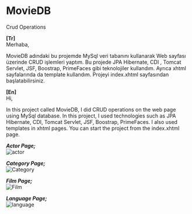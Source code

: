# MovieDB
Crud Operations

<b>[Tr]</b></br>
Merhaba,

MovieDB adındaki bu projemde MySql veri tabanını kullanarak Web sayfası üzerinde CRUD işlemleri yaptım. Bu projede JPA Hibernate, CDI , Tomcat Servlet, JSF, Boostrap, PrimeFaces gibi teknolojiler kullandım. Ayrıca xhtml sayfalarında da template kullandım. Projeyi index.xhtml sayfasından başlatabilirsiniz.

<b>[En]</b></br>
Hi,

In this project called MovieDB, I did CRUD operations on the web page using MySql database. In this project, I used technologies such as JPA Hibernate, CDI, Tomcat Servlet, JSF, Boostrap, PrimeFaces. I also used templates in xhtml pages. You can start the project from the index.xhtml page.

 <i><b>Actor Page;</b></i><br/>
![actor](https://user-images.githubusercontent.com/121702279/224959414-a6fb03e3-9876-4a1f-84c1-d04b44189ec7.png)<br/>

<i><b>Category Page;</b></i><br/>
![Category](https://user-images.githubusercontent.com/121702279/224960219-3fad96bf-3310-44cd-9187-8f063172ae79.png)<br/>

<i><b>Film Page;</b></i><br/>
![Film](https://user-images.githubusercontent.com/121702279/224960228-bc80fdc5-0d99-4db2-adb6-28fe78159ec7.png)<br/>

<i><b>Language Page;</b></i><br/>
![language](https://user-images.githubusercontent.com/121702279/224960240-5fd830fa-8ab5-4350-a607-4e05fad1708a.png)<br/>
